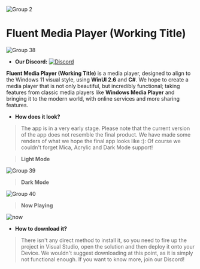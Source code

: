 ![Group 2](https://user-images.githubusercontent.com/74561130/129751444-b9d81dcc-1f9d-4518-a884-85c9a1b16f28.png)
# Fluent Media Player (Working Title)
![Group 38](https://user-images.githubusercontent.com/74561130/129194987-6d4db866-a8b6-4f29-ba91-8816490d20f1.png)

- **Our Discord:**
[![Discord](https://discord.com/api/guilds/872910570003791922/widget.png)](https://discord.gg/GQRYrrBMqd)


**Fluent Media Player (Working Title)** is a media player, designed to align to the Windows 11 visual style, using **WinUI 2.6** and **C#**. We hope to create a media player that is not only beautiful, but incredibly functional; taking features from classic media players like **Windows Media Player** and bringing it to the modern world, with online services and more sharing features.

- **How does it look?**

> The app is in a very early stage. Please note that the current version of the app does not resemble the final product. We have made some renders of what we hope the final app looks like :): Of course we couldn't forget Mica, Acrylic and Dark Mode support!

> **Light Mode**

![Group 39](https://user-images.githubusercontent.com/74561130/129236201-4af67799-becc-464b-91c6-c02d58342d04.png)

> **Dark Mode**

![Group 40](https://user-images.githubusercontent.com/74561130/129236191-15f9688f-a123-4a20-af92-f1ad9d7dd7a3.png)

> **Now Playing**

![now](https://user-images.githubusercontent.com/74561130/129236229-f8597d13-032b-4538-a9eb-1c147e1a843d.png)

- **How to download it?**

> There isn't any direct method to install it, so you need to fire up the project in Visual Studio, open the solution and then deploy it onto your Device. We wouldn't suggest downloading at this point, as it is simply not functional enough. If you want to know more, join our Discord! 

